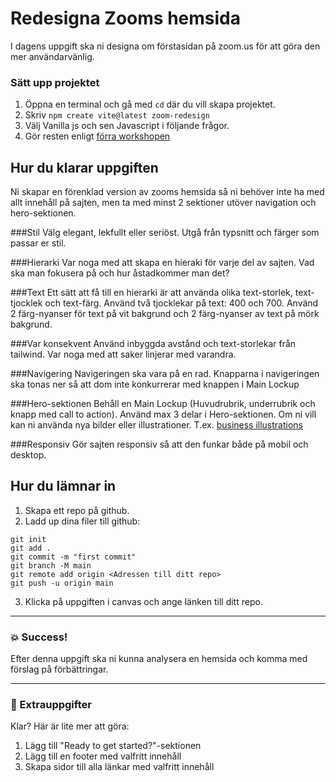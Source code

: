 # Redesigna Zooms hemsida

I dagens uppgift ska ni designa om förstasidan på zoom.us för att göra den mer användarvänlig.

### Sätt upp projektet

1. Öppna en terminal och gå med `cd` där du vill skapa projektet.
2. Skriv `npm create vite@latest zoom-redesign`
3. Välj Vanilla js och sen Javascript i följande frågor.
4. Gör resten enligt [förra workshopen](https://github.com/davidshore/chas_tailwind)

## Hur du klarar uppgiften

Ni skapar en förenklad version av zooms hemsida så ni behöver inte ha med allt innehåll på sajten, men ta med minst 2 sektioner utöver navigation och hero-sektionen.

###Stil
Välg elegant, lekfullt eller seriöst. Utgå från typsnitt och färger som passar er stil.

###Hierarki
Var noga med att skapa en hieraki för varje del av sajten. Vad ska man fokusera på och hur åstadkommer man det?

###Text
Ett sätt att få till en hierarki är att använda olika text-storlek, text-tjocklek och text-färg. Använd två tjocklekar på text: 400 och 700. Använd 2 färg-nyanser för text på vit bakgrund och 2 färg-nyanser av text på mörk bakgrund.

###Var konsekvent
Använd inbyggda avstånd och text-storlekar från tailwind. Var noga med att saker linjerar med varandra.

###Navigering
Navigeringen ska vara på en rad. Knapparna i navigeringen ska tonas ner så att dom inte konkurrerar med knappen i Main Lockup

###Hero-sektionen
Behåll en Main Lockup (Huvudrubrik, underrubrik och knapp med call to action). Använd max 3 delar i Hero-sektionen.
Om ni vill kan ni använda nya bilder eller illustrationer. T.ex. [business illustrations](https://www.freepik.com/free-photos-vectors/business-illustration)

###Responsiv
Gör sajten responsiv så att den funkar både på mobil och desktop.

## Hur du lämnar in

1. Skapa ett repo på github.
2. Ladd up dina filer till github:

```
git init
git add .
git commit -m "first commit"
git branch -M main
git remote add origin <Adressen till ditt repo>
git push -u origin main
```

3. Klicka på uppgiften i canvas och ange länken till ditt repo.

---

### :boom: Success!

Efter denna uppgift ska ni kunna analysera en hemsida och komma med förslag på förbättringar.

---

### :runner: Extrauppgifter

Klar? Här är lite mer att göra:

1. Lägg till "Ready to get started?"-sektionen
1. Lägg till en footer med valfritt innehåll
1. Skapa sidor till alla länkar med valfritt innehåll
